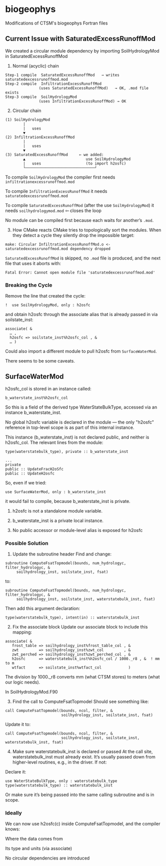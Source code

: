 # biogeophys
Modifications of CTSM's biogeophys Fortran files

## Current Issue with SaturatedExcessRunoffMod

We created a circular module dependency by importing SoilHydrologyMod in SaturatedExcessRunoffMod

1. Normal (acyclic) chain

```
Step-1 compile  SaturatedExcessRunoffMod   → writes  saturatedexcessrunoffmod.mod
Step-2 compile  InfiltrationExcessRunoffMod
               (uses SaturatedExcessRunoffMod)   → OK, .mod file exists
Step-3 compile  SoilHydrologyMod
               (uses InfiltrationExcessRunoffMod) → OK
```

2. Circular chain
```
(1) SoilHydrologyMod
        |
        |   uses
        ▼
(2) InfiltrationExcessRunoffMod
        |
        |   uses
        ▼
(3) SaturatedExcessRunoffMod     ← we added:
        ▲                           use SoilHydrologyMod
        |   uses                    (to import h2osfc)
        └───────────────────────────────┘
```

To compile `SoilHydrologyMod` the compiler first needs
`infiltrationexcessrunoffmod.mod`

To compile `InfiltrationExcessRunoffMod` it needs
`saturatedexcessrunoffmod.mod`

To compile `SaturatedExcessRunoffMod` (after the use `SoilHydrologyMod`) it needs
`soilhydrologymod.mod` ⇦ closes the loop

No module can be compiled first because each waits for another’s `.mod`.

3. How CMake reacts
CMake tries to topologically sort the modules.
When they detect a cycle they silently drop the impossible target:

```
make: Circular InfiltrationExcessRunoffMod.o <- saturatedexcessrunoffmod.mod dependency dropped
```

`SaturatedExcessRunoffMod` is skipped, no `.mod` file is produced, and the next file that uses it aborts with:

```
Fatal Error: Cannot open module file 'saturatedexcessrunoffmod.mod'
```

### Breaking the Cycle
Remove the line that created the cycle:

```
!  use SoilHydrologyMod, only : h2osfc
```

and obtain h2osfc through the associate alias that is already passed in via soilstate_inst:

```
associate( &
  … ,
  h2osfc => soilstate_inst%h2osfc_col , &
  … )
```

Could also import a different module to pull h2osfc from `SurfaceWaterMod`.

There seems to be some caveats.

## SurfaceWaterMod

h2osfc_col is stored in an instance called:

```
b_waterstate_inst%h2osfc_col
```

So this is a field of the derived type WaterStateBulkType, accessed via an instance b_waterstate_inst.

No global h2osfc variable is declared in the module — the only "h2osfc" reference in top-level scope is as part of this internal instance.

This instance (b_waterstate_inst) is not declared public, and neither is h2osfc_col. The relevant lines from the module:

```
type(waterstatebulk_type), private :: b_waterstate_inst

...
private
public :: UpdateFracH2oSfc
public :: UpdateH2osfc
```
So, even if we tried:

```
use SurfaceWaterMod, only : b_waterstate_inst
```

it would fail to compile, because b_waterstate_inst is private.

1. h2osfc is not a standalone module variable.

2. b_waterstate_inst is a private local instance.

3. No public accessor or module-level alias is exposed for h2osfc

### Possible Solution

1. Update the subroutine header
Find and change:

```
subroutine ComputeFsatTopmodel(bounds, num_hydrologyc, filter_hydrologyc, &
     soilhydrology_inst, soilstate_inst, fsat)
```

to:

```
subroutine ComputeFsatTopmodel(bounds, num_hydrologyc, filter_hydrologyc, &
     soilhydrology_inst, soilstate_inst, waterstatebulk_inst, fsat)
```

Then add this argument declaration:

```
type(waterstatebulk_type), intent(in) :: waterstatebulk_inst
```

2. Fix the associate block
Update our associate block to include this mapping:

```
associate( &
   frost_table => soilhydrology_inst%frost_table_col , &
   zwt         => soilhydrology_inst%zwt_col         , &
   zwt_perched => soilhydrology_inst%zwt_perched_col , &
   h2osfc      => waterstatebulk_inst%h2osfc_col / 1000._r8 , &  ! mm to m
   wtfact      => soilstate_inst%wtfact_col            )
```

The division by 1000._r8 converts mm (what CTSM stores) to meters (what our logic needs).

In SoilHydrologyMod.F90

3. Find the call to ComputeFsatTopmodel
Should see something like:

```
call ComputeFsatTopmodel(bounds, ncol, filter, &
                         soilhydrology_inst, soilstate_inst, fsat)
```

Update it to:

```
call ComputeFsatTopmodel(bounds, ncol, filter, &
                         soilhydrology_inst, soilstate_inst, waterstatebulk_inst, fsat)
```

4. Make sure waterstatebulk_inst is declared or passed
At the call site, waterstatebulk_inst must already exist. It’s usually passed down from higher-level routines, e.g., in the driver. If not:

Declare it:

```
use WaterStateBulkType, only : waterstatebulk_type
type(waterstatebulk_type) :: waterstatebulk_inst
```

Or make sure it’s being passed into the same calling subroutine and is in scope.

### Ideally

We can now use h2osfc(c) inside ComputeFsatTopmodel, and the compiler knows:

Where the data comes from

Its type and units (via associate)

No circular dependencies are introduced
